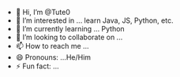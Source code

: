 - 👋 Hi, I’m @Tute0
- 👀 I’m interested in ... learn Java, JS, Python, etc.
- 🌱 I’m currently learning ... Python
- 💞️ I’m looking to collaborate on ...
- 📫 How to reach me ...
- 😄 Pronouns: ...He/Him
- ⚡ Fun fact: ...

<!---
Tute0/Tute0 is a ✨ special ✨ repository because its `README.md` (this file) appears on your GitHub profile.
You can click the Preview link to take a look at your changes.
--->
